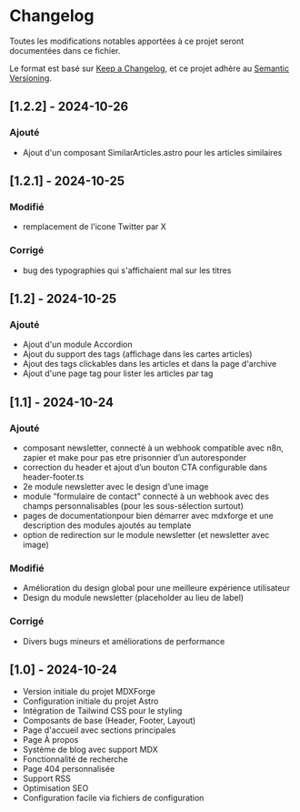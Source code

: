 # Changelog

Toutes les modifications notables apportées à ce projet seront documentées dans ce fichier.

Le format est basé sur [Keep a Changelog](https://keepachangelog.com/fr/1.0.0/),
et ce projet adhère au [Semantic Versioning](https://semver.org/spec/v2.0.0.html).

## [1.2.2] - 2024-10-26

### Ajouté
- Ajout d'un composant SimilarArticles.astro pour les articles similaires

## [1.2.1] - 2024-10-25

### Modifié
- remplacement de l'icone Twitter par X

### Corrigé
- bug des typographies qui s'affichaient mal sur les titres

## [1.2] - 2024-10-25

### Ajouté
- Ajout d'un module Accordion
- Ajout du support des tags (affichage dans les cartes articles)
- Ajout des tags clickables dans les articles et dans la page d'archive
- Ajout d'une page tag pour lister les articles par tag 

## [1.1] - 2024-10-24

### Ajouté

- composant newsletter, connecté à un webhook compatible avec n8n, zapier et make pour pas etre prisonnier d’un autoresponder
- correction du header et ajout d’un bouton CTA configurable dans header-footer.ts
- 2e module newsletter avec le design d’une image
- module “formulaire de contact” connecté à un webhook avec des champs personnalisables (pour les sous-sélection surtout)
- pages de documentationpour bien démarrer avec mdxforge et une description des modules ajoutés au template
- option de redirection sur le module newsletter (et newsletter avec image)

### Modifié

- Amélioration du design global pour une meilleure expérience utilisateur
- Design du module newsletter (placeholder au lieu de label)

### Corrigé

- Divers bugs mineurs et améliorations de performance

## [1.0] - 2024-10-24

- Version initiale du projet MDXForge
- Configuration initiale du projet Astro
- Intégration de Tailwind CSS pour le styling
- Composants de base (Header, Footer, Layout)
- Page d'accueil avec sections principales
- Page À propos
- Système de blog avec support MDX
- Fonctionnalité de recherche
- Page 404 personnalisée
- Support RSS
- Optimisation SEO
- Configuration facile via fichiers de configuration
